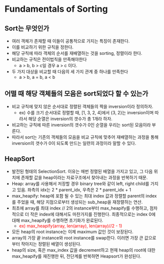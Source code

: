 # Fundamentals of Sorting

## Sort는 무엇인가
* 여러 객체가 존재할 때 이들이 공통적으로 가지는 특징이 존재한다.
* 이를 비교하기 위한 규칙을 정한다.
* 해당 규칙에 따라 객체의 순서를 재배열하는 것을 sorting, 정렬이라 한다.
* 비교하는 규칙은 전이법칙을 만족해야한다
  * a > b, b > c일 경우 a > c 이다.
* 두 가지 대상을 비교할 때 다음의 세 가지 관계 중 하나를 만족한다
  * a > b, a = b, a < b

## 어떨 때 해당 객체들의 모음은 sort되었다 할 수 있는가
* 비교 규칙에 맞지 않은 순서대로 정렬된 객체들의 짝을 inversion이라 정의하자.
  * ex) 수를 크기 순서대로 정렬할 때, [1, 3, 2, 4]에서 {3, 2}는 inversion이며 따라서 해당 순열은 inversion의 갯수가 총 1개라 하자.
* 비교하는 규칙에 따른 inversion의 갯수가 0인 순열을 우리는 sort된 모음이라 부른다.
* 따라서 sort는 기존의 객체들의 모음을 비교 규칙에 맞추어 재배열하는 과정을 통해 inversion의 갯수가 0이 되도록 만드는 일련의 과정이라 말할 수 있다.

## HeapSort

* 발전된 형태의 SelectionSort. 이유는 매번 정렬된 배열을 가지고 있고, 그 다음 위치에 존재할 값을 heap이라는 자료구조에서 찾아내는 과정을 반복하기 때문.
* Heap: array를 사용해서 저장할 경우 binary tree와 같이 left, right child를 가지고 있음. 좌측의 idx는 2 * parent_idx, 우측은 2 * parent_idx + 1
* max_heapify: heap에 포함 될 수 있는 최대 index 값과 정렬할 parent의 index를 주었을 때, 해당 지점으로부터 생성되는 sub_heap을 재정렬하는 연산.
* 최초에 array를 최대 index // 2의 instance부터 max_heapify를 수행하고, 점차적으로 더 작은 index에 대해서도 마찬가지를 진행한다. 최종적으로는 index 0에 대해 max_heapify를 수행하면 초기화가 완료된다.
  * <span style="color:red;"> ex) max_heapify(array, len(array), len(array)//2 - 1)
* 모든 heap의 root instance는 이제 maximum 값인 것이 보장된다.
* array의 가장 끝 instance와 root instance를 swap한다. 이러면 가장 큰 값으로부터 작아지는 정렬된 배열이 생성된다.
* heap의 size, 혹은 max_index 값을 decrement하고 현재 heap의 root에 대한 max_heapify를 재진행한 뒤, 전단계를 반복하면 Heapsort가 완성된다.